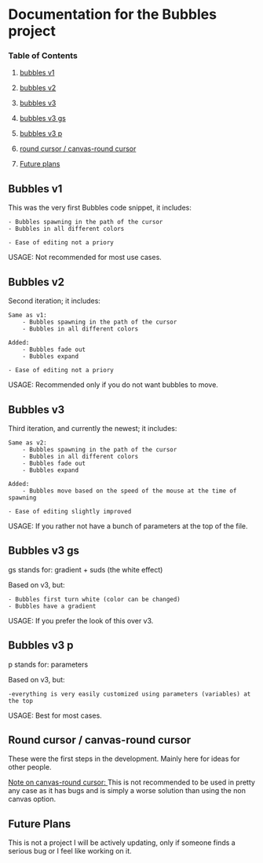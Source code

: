 # Documentation for the Bubbles project

### Table of Contents

1. [bubbles v1](#bubbles-v1)

2. [bubbles v2](#bubbles-v2)

3. [bubbles v3](#bubbles-v3)

4. [bubbles v3 gs](#bubbles-v3-gs)

5. [bubbles v3 p](#bubbles-v3-p)

6. [round cursor / canvas-round cursor](#round-cursor--canvas-round-cursor)

7. [Future plans](#future-plans)

## Bubbles v1

This was the very first Bubbles code snippet, it includes:

    - Bubbles spawning in the path of the cursor
    - Bubbles in all different colors

    - Ease of editing not a priory

USAGE: Not recommended for most use cases.

## Bubbles v2

Second iteration; it includes:

    Same as v1:
        - Bubbles spawning in the path of the cursor
        - Bubbles in all different colors

    Added:
        - Bubbles fade out
        - Bubbles expand

    - Ease of editing not a priory

USAGE: Recommended only if you do not want bubbles to move.

## Bubbles v3

Third iteration, and currently the newest; it includes:

    Same as v2:
        - Bubbles spawning in the path of the cursor
        - Bubbles in all different colors
        - Bubbles fade out
        - Bubbles expand

    Added:
        - Bubbles move based on the speed of the mouse at the time of spawning

    - Ease of editing slightly improved

USAGE: If you rather not have a bunch of parameters at the top of the file.

## Bubbles v3 gs

gs stands for: gradient + suds (the white effect)

Based on v3, but:

    - Bubbles first turn white (color can be changed)
    - Bubbles have a gradient

USAGE: If you prefer the look of this over v3.

## Bubbles v3 p

p stands for: parameters

Based on v3, but:

    -everything is very easily customized using parameters (variables) at the top

USAGE: Best for most cases.

## Round cursor / canvas-round cursor

These were the first steps in the development. Mainly here for ideas
for other people.

<u> Note on canvas-round cursor: </u> This is not recommended to be used
in pretty any case as it has bugs and is simply a worse solution than
using the non canvas option.

## Future Plans

This is not a project I will be actively updating, only if someone finds a
serious bug or I feel like working on it.